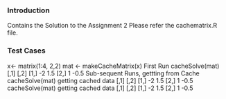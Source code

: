 ### Introduction

Contains the Solution to the Assignment 2
Please refer the cachematrix.R file.

### Test Cases
x<- matrix(1:4, 2,2)
mat <- makeCacheMatrix(x)
First Run
cacheSolve(mat)
     [,1] [,2]
[1,]   -2  1.5
[2,]    1 -0.5
Sub-sequent Runs, gettting from Cache
cacheSolve(mat)
getting cached data
     [,1] [,2]
[1,]   -2  1.5
[2,]    1 -0.5
cacheSolve(mat)
getting cached data
     [,1] [,2]
[1,]   -2  1.5
[2,]    1 -0.5

